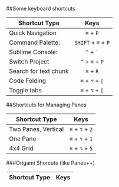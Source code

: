 ##Some keyboard shortcuts

|  Shortcut Type          |     Keys             |
|-------------------------|  :-----------------: |
|  Quick Navigation       | `⌘` + `P`            |
|  Command Palette:       | `SHIFT` + `⌘` + `P`  |
|  Sublime Console:       | `^` + `` ` ``           |
|   Switch Project        | `^` + `⌘` + `P`      |
|   Search for text chunk | `⌘` + `R`            |
|   Code Folding          |`⌘` +  `⌥` + `[`      |
|   Toggle tabs           |`⌘` +  `⌥` + `[`      |



##Shortcuts for Managing Panes

|  Shortcut Type          |     Keys             |
|-------------------------|  :-----------------: |
|  Two Panes, Vertical    | `⌘` + `⌥` + `2`      |
|  One Pane               | `⌘` + `⌥` + `1`      |
|  4x4 Grid               | `⌘` + `⌥` + `5`      |

###Origami Shorcuts (like Panes++)

|  Shortcut Type          |     Keys             |
|-------------------------|  :-----------------: |
      